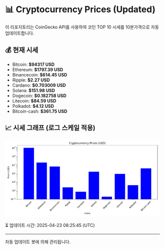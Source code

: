 
# 📊 Cryptocurrency Prices (Updated)

이 리포지토리는 CoinGecko API를 사용하여 코인 TOP 10 시세를 10분가격으로 자동 업데이트합니다.

## 💰 현재 시세
- Bitcoin: **$94317 USD**
- Ethereum: **$1797.39 USD**
- Binancecoin: **$614.45 USD**
- Ripple: **$2.27 USD**
- Cardano: **$0.703009 USD**
- Solana: **$151.98 USD**
- Dogecoin: **$0.182758 USD**
- Litecoin: **$84.59 USD**
- Polkadot: **$4.12 USD**
- Bitcoin-cash: **$361.75 USD**

## 📈 시세 그래프 (로그 스케일 적용)
![Crypto Prices](crypto_prices.png)

⏳ 업데이트 시간: 2025-04-23 08:25:45 (UTC)

---
자동 업데이트 봇에 의해 관리됩니다.
